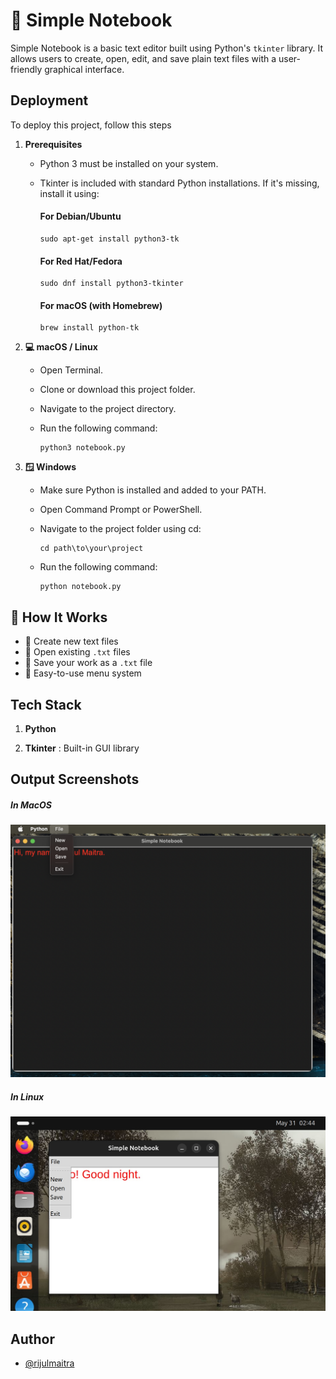 
# 📝 Simple Notebook

Simple Notebook is a basic text editor built using Python's `tkinter` library. It allows users to create, open, edit, and save plain text files with a user-friendly graphical interface.




## Deployment

To deploy this project, follow this steps
1. **Prerequisites**

   - Python 3 must be installed on your system.

   - Tkinter is included with standard Python installations. If it's missing, install it using:

      #### For Debian/Ubuntu
         sudo apt-get install python3-tk

      #### For Red Hat/Fedora
         sudo dnf install python3-tkinter

      #### For macOS (with Homebrew)
         brew install python-tk
   
2. **💻 macOS / Linux**
   - Open Terminal.

   - Clone or download this project folder.

   - Navigate to the project directory.

   - Run the following command:

         python3 notebook.py

3. **🪟 Windows**
   - Make sure Python is installed and added to your PATH.

   - Open Command Prompt or PowerShell.

   - Navigate to the project folder using cd:

         cd path\to\your\project

   - Run the following command:

         python notebook.py

    
## 🧮 How It Works

- 📄 Create new text files
- 📂 Open existing `.txt` files
- 💾 Save your work as a `.txt` file
- 🧭 Easy-to-use menu system



## Tech Stack

1. **Python** 

2. **Tkinter** : Built-in GUI library


## Output Screenshots

##### In MacOS
![Output in MacOS](screenshots/Screenshot1.png)
##### In Linux
![Output in Linux](screenshots/Screenshot3.jpeg)


## Author

- [@rijulmaitra](https://github.com/rijulmaitra)

